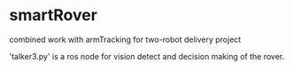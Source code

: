 # smartRover
combined work with armTracking for two-robot delivery project

'talker3.py' is a ros node for vision detect and decision making of the rover. 

